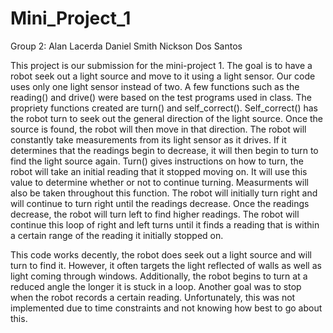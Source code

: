 # Mini_Project_1

Group 2:
Alan Lacerda
Daniel Smith
Nickson Dos Santos

This project is our submission for the mini-project 1. The goal is to have a robot seek out a light source and move to it using a light sensor.
Our code uses only one light sensor instead of two. A few functions such as the reading() and drive() were based on the test programs used in class.
The propriety functions created are turn() and self_correct(). Self_correct() has the robot turn to seek out the general direction of the light source.
Once the source is found, the robot will then move in that direction. The robot will constantly take measurements from its light sensor as it drives. 
If it determines that the readings begin to decrease, it will then begin to turn to find the light source again. Turn() gives instructions on how to turn, the robot will take an initial reading that it stopped moving on. It will use this value to determine whether or not to continue turning. Measurments will also be taken throughout this function.
The robot will initially turn right and will continue to turn right until the readings decrease. Once the readings decrease, the robot will turn left to find higher readings. 
The robot will continue this loop of right and left turns until it finds a reading that is within a certain range of the reading it initially stopped on.

This code works decently, the robot does seek out a light source and will turn to find it. However, it often targets the light reflected of walls as well as light coming
through windows. Additionally, the robot begins to turn at a reduced angle the longer it is stuck in a loop. Another goal was to stop when the robot records a certain reading.
Unfortunately, this was not implemented due to time constraints and not knowing how best to go about this.
